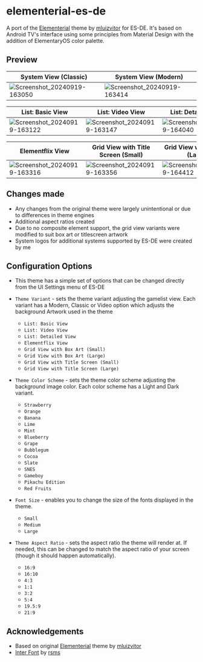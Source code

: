 # elementerial-es-de
A port of the [Elementerial](https://github.com/mluizvitor/es-theme-elementerial) theme by [mluizvitor](https://github.com/mluizvitor/es-theme-elementerial/commits?author=mluizvitor) for ES-DE. It's based on Android TV's interface using some principles from Material Design with the addition of ElementaryOS color palette.

## **Preview**
| System View (Classic) | System View (Modern) | 
|----|----|
| ![Screenshot_20240919-163050](https://github.com/user-attachments/assets/53e949cb-d897-4545-820b-2d79a02fbd5a) | ![Screenshot_20240919-163414](https://github.com/user-attachments/assets/4ae8b136-dd5e-42fe-aa79-9fbe39bd84dd) |

| List: Basic View | List: Video View | List: Detailed View |
|----|----|----|
| ![Screenshot_20240919-163122](https://github.com/user-attachments/assets/96169a01-c88b-4f7d-b170-e2abbf40540e) | ![Screenshot_20240919-163147](https://github.com/user-attachments/assets/9d02858f-5444-4167-9ee8-97cafe904b7d) | ![Screenshot_20240919-164040](https://github.com/user-attachments/assets/0a716055-46ea-403d-9c83-ecc2cfdc630f) |

| Elementflix View | Grid View with Title Screen (Small) | Grid View with Box Art (Large) |
|----|----|----|
| ![Screenshot_20240919-163316](https://github.com/user-attachments/assets/db111aab-a1e3-4bbc-905c-265eef1f0609) | ![Screenshot_20240919-163356](https://github.com/user-attachments/assets/dfb99f12-becf-4367-8bdc-e8695f68fd13) | ![Screenshot_20240919-164412](https://github.com/user-attachments/assets/dca398ea-1919-404c-822c-effe2b037490) |

## **Changes made**
- Any changes from the original theme were largely unintentional or due to differences in theme engines
- Additional aspect ratios created
- Due to no composite element support, the grid view variants were modified to suit box art or titlescreen artwork
- System logos for additional systems supported by ES-DE were created by me 

## **Configuration Options**

- This theme has a simple set of options that can be changed directly from the UI Settings menu of ES-DE
  
- `Theme Variant` - sets the theme variant adjusting the gamelist view. Each variant has a Modern, Classic or Video option which adjusts the background Artwork used in the theme
   - `List: Basic View`
   - `List: Video View`
   - `List: Detailed View`
   - `Elementflix View`
   - `Grid View with Box Art (Small)`
   - `Grid View with Box Art (Large)`
   - `Grid View with Title Screen (Small)`
   - `Grid View with Title Screen (Large)`

 - `Theme Color Scheme` - sets the theme color scheme adjusting the background image color. Each color scheme has a Light and Dark variant.
   - `Strawberry`
   - `Orange`
   - `Banana`
   - `Lime`
   - `Mint`
   - `Blueberry`
   - `Grape`
   - `Bubblegum`
   - `Cocoa`
   - `Slate`
   - `SNES`
   - `Gameboy`
   - `Pikachu Edition`
   - `Red Fruits`
     
- `Font Size` - enables you to change the size of the fonts displayed in the theme.
   - `Small`
   - `Medium`
   - `Large`
     
- `Theme Aspect Ratio` - sets the aspect ratio the theme will render at. If needed, this can be changed to match the aspect ratio of your screen (though it should happen automatically).
   - `16:9`
   - `16:10`
   - `4:3`
   - `1:1`
   - `3:2`
   - `5:4`
   - `19.5:9`
   - `21:9`

## **Acknowledgements**
- Based on original [Elementerial](https://github.com/mluizvitor/es-theme-elementerial) theme by [mluizvitor](https://github.com/mluizvitor/es-theme-elementerial/commits?author=mluizvitor)
- [Inter Font](https://github.com/rsms/inter) by [rsms](https://github.com/rsms)

